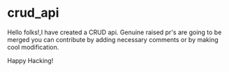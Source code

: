 # crud_api
Hello folks!,I have created a CRUD api.
Genuine raised pr's are going to be merged you can contribute by adding necessary comments or by making cool modification.

Happy Hacking!
